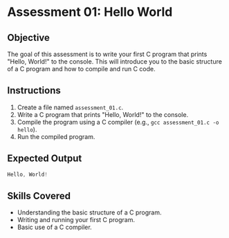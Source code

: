 # Assessment 01: Hello World

## Objective

The goal of this assessment is to write your first C program that prints "Hello, World!" to the console. This will introduce you to the basic structure of a C program and how to compile and run C code.

## Instructions

1. Create a file named `assessment_01.c`.
2. Write a C program that prints "Hello, World!" to the console.
3. Compile the program using a C compiler (e.g., `gcc assessment_01.c -o hello`).
4. Run the compiled program.

## Expected Output

```c
Hello, World!
```

## Skills Covered

- Understanding the basic structure of a C program.
- Writing and running your first C program.
- Basic use of a C compiler.

